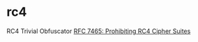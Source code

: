 # rc4
RC4 Trivial Obfuscator
[RFC 7465: Prohibiting RC4 Cipher Suites](https://www.rfc-editor.org/rfc/rfc7465)

